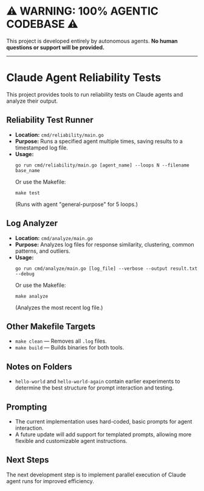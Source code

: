 # ⚠️ WARNING: 100% AGENTIC CODEBASE ⚠️

This project is developed entirely by autonomous agents. **No human questions or support will be provided.**

---

# Claude Agent Reliability Tests

This project provides tools to run reliability tests on Claude agents and analyze their output.

## Reliability Test Runner
- **Location:** `cmd/reliability/main.go`
- **Purpose:** Runs a specified agent multiple times, saving results to a timestamped log file.
- **Usage:**
  ```
  go run cmd/reliability/main.go [agent_name] --loops N --filename base_name
  ```
  Or use the Makefile:
  ```
  make test
  ```
  (Runs with agent "general-purpose" for 5 loops.)

## Log Analyzer
- **Location:** `cmd/analyze/main.go`
- **Purpose:** Analyzes log files for response similarity, clustering, common patterns, and outliers.
- **Usage:**
  ```
  go run cmd/analyze/main.go [log_file] --verbose --output result.txt --debug
  ```
  Or use the Makefile:
  ```
  make analyze
  ```
  (Analyzes the most recent log file.)

## Other Makefile Targets
- `make clean` — Removes all `.log` files.
- `make build` — Builds binaries for both tools.

## Notes on Folders
- `hello-world` and `hello-world-again` contain earlier experiments to determine the best structure for prompt interaction and testing.

## Prompting
- The current implementation uses hard-coded, basic prompts for agent interaction.
- A future update will add support for templated prompts, allowing more flexible and customizable agent instructions.

## Next Steps
The next development step is to implement parallel execution of Claude agent runs for improved efficiency.
